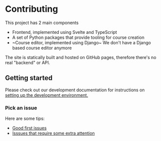# Contributing

This project has 2 main components

* Frontend, implemented using Svelte and TypeScript
* A set of Python packages that provide tooling for course creation
* ~Course editor, implemented using Django~ We don't have a Django based course editor anymore

The site is statically built and hosted on GitHub pages, therefore there's no real "backend" or API.

## Getting started

Please check out our development documentation for instructions on
[setting up the development environment.](https://librelingo.readthedocs.io/en/latest/#setting-up-the-development-environment)

### Pick an issue

Here are some tips:

* [Good first issues](https://github.com/kantord/LibreLingo/issues?q=is%3Aopen+is%3Aissue+label%3A%22good+first+issue%22)
* [Isssues that require some extra attention](https://github.com/kantord/LibreLingo/issues?q=is%3Aopen+is%3Aissue+label%3A%22help+wanted%22)
